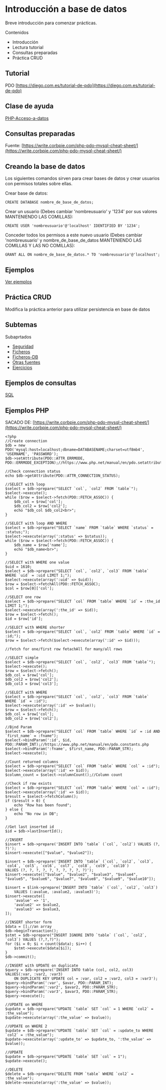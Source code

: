 # Introducción a base de datos

Breve introducción para comenzar prácticas.

Contenidos

- Introducción
- Lectura tutorial
- Consultas preparadas
- Práctica CRUD

## Tutorial

PDO
[https://diego.com.es/tutorial-de-pdo](https://diego.com.es/tutorial-de-pdo)

## Clase de ayuda

[PHP-Acceso-a-datos](https://github.com/JorgeDuenasLerin/PHP-Acceso-a-datos)

## Consultas preparadas

Fuente:
[https://write.corbpie.com/php-pdo-mysql-cheat-sheet/](https://write.corbpie.com/php-pdo-mysql-cheat-sheet/)


## Creando la base de datos

Los siguientes comandos sirven para crear bases de datos y crear usuarios con permisos totales sobre ellas.

Crear base de datos:
```
CREATE DATABASE nombre_de_base_de_datos;
```

Crear un usuario (Debes cambiar 'nombreusuario' y '1234' por sus valores MANTENIENDO LAS COMILLAS):
```
CREATE USER 'nombreusuario'@'localhost' IDENTIFIED BY '1234';
```

Conceder todos los permisos a este nuevo usuario (Debes cambiar 'nombreusuario' y nombre_de_base_de_datos MANTENIENDO LAS COMILLAS Y LAS NO COMILLAS):
```
GRANT ALL ON nombre_de_base_de_datos.* TO 'nombreusuario'@'localhost';           
```

## Ejemplos

[Ver ejemplos](01-ejemplo/)

## Práctica CRUD

Modifica la práctica anterior para utilizar persistencia en base de datos

## Subtemas

Subaprtados
- [Seguridad](04-seguridad/)
- [Ficheros](05-ficheros/)
- [Ficheros-DB](06-ficheros-db/)
- [Otras fuentes](07-otrafuentes/)
- [Ejercicios]()


## Ejemplos de consultas

[SQL](https://www.sqltutorial.org/sql-cheat-sheet/)

## Ejemplos PHP

SACADO DE: [https://write.corbpie.com/php-pdo-mysql-cheat-sheet/](https://write.corbpie.com/php-pdo-mysql-cheat-sheet/)


```
<?php
//Create connection
$db = new PDO('mysql:host=localhost;dbname=DATABASENAME;charset=utf8mb4', 'USERNAME', 'PASSWORD');
$db->setAttribute(PDO::ATTR_ERRMODE, PDO::ERRMODE_EXCEPTION);//https://www.php.net/manual/en/pdo.setattribute.php

//Check connection status
echo $db->getAttribute(PDO::ATTR_CONNECTION_STATUS);

//SELECT with loop
$select = $db->prepare("SELECT `col`, `col2` FROM `table`");
$select->execute();
while ($row = $select->fetch(PDO::FETCH_ASSOC)) {
    $db_col = $row['col'];
    $db_col2 = $row['col2'];
    echo "$db_col $db_col2<br>";
}

//SELECT with loop AND WHERE
$select = $db->prepare("SELECT `name` FROM `table` WHERE `status` = :status;");
$select->execute(array(':status' => $status));
while ($row = $select->fetch(PDO::FETCH_ASSOC)) {
    $db_name = $row['name'];
    echo "$db_name<br>";
}

//SELECT with WHERE one value
$uid = 1610;
$select = $db->prepare("SELECT `col`, `col2`, `col3` FROM `table` WHERE `uid` = :uid LIMIT 1;");
$select->execute(array(':uid' => $uid));
$row = $select->fetchAll(PDO::FETCH_ASSOC);
$col = $row[0]['col'];

//SELECT one row
$select = $db->prepare("SELECT `col` FROM `table` WHERE `id` = :the_id LIMIT 1;"); 
$select->execute(array(':the_id' => $id)); 
$row = $select->fetch();
$id = $row['id'];

//SELECT with WHERE shorter
$select = $db->prepare("SELECT `col`, `col2` FROM `table` WHERE `id` = :id;");
$row = $select->fetch($select->execute(array(':id' => $id)));

//fetch for one/first row fetachAll for many/all rows

//SELECT simple
$select = $db->prepare("SELECT `col`, `col2`, `col3` FROM `table`");
$select->execute();
$row = $select->fetch();
$db_col = $row['col'];
$db_col2 = $row['col2'];
$db_col3 = $row['col3'];

//SELECT with WHERE
$select = $db->prepare("SELECT `col`, `col2`, `col3` FROM `table` WHERE `id` = :id");
$select->execute(array(':id' => $value));
$row = $select->fetch();
$db_col = $row['col'];
$db_col2 = $row['col2'];

//Bind Param
$select = $db->prepare("SELECT `col` FROM `table` WHERE `id` = :id AND `first_name` = :fname");
$select->bindParam(':id', $id, PDO::PARAM_INT);//https://www.php.net/manual/en/pdo.constants.php
$select->bindParam(':fname', $first_name, PDO::PARAM_STR);
$select->execute();

//Count returned columns
$select = $db->prepare("SELECT `col` FROM `table` WHERE `col` = :id");
$select->execute(array(':id' => $id));
$column_count = $select->columnCount();//Column count

//Check if row exists
$select = $db->prepare("SELECT `col` FROM `table` WHERE `col` = :id");
$select->execute(array(':id' => $id));
$result = $select->fetchColumn();
if ($result > 0) {
    echo "Row has been found";
} else {
    echo "No row in DB";
}

//Get last inserted id
$id = $db->lastInsertId();

//INSERT
$insert = $db->prepare('INSERT INTO `table` (`col`, `col2`) VALUES (?, ?)');
$insert->execute(["$value", "$value2"]);

$insert = $db->prepare('INSERT INTO `table` (`col`, `col2`, `col3`, `col4`, `col5`, `col6`, `col7`, `col8`, `col9`, `col10`) 
VALUES (?, ?, ?, ?, ?, ?, ?, ?, ?, ?)');
$insert->execute(["$value", "$value2", "$value3", "$value4", "$value5", "$value6", "$value7", "$value8", "$value9", "$value10"]);

$insert = $link->prepare('INSERT INTO `table` (`col`, `col2`, `col3`)
    VALUES (:avalue, :avalue2, :avalue3)');
$insert->execute([
    'avalue' => '1',
    'avalue2' => $value2,
    'avalue3' => $value3,
]);

//INSERT shorter form
$data = [];//an array
$db->beginTransaction();
$stmt = $db->prepare("INSERT IGNORE INTO `table` (`col`, `col2`, `col3`) VALUES (?,?,?)");
for ($i = 0; $i < count($data); $i++) {
    $stmt->execute($data[$i]);
}
$db->commit();

//INSERT with UPDATE on duplicate
$query = $db->prepare('INSERT INTO table (col, col2, col3) VALUES(:var, :var2, :var3)
    ON DUPLICATE KEY UPDATE col = :var, col2 = :var2, col3 = :var3');
$query->bindParam(':var', $avar, PDO::PARAM_INT);
$query->bindParam(':var2', $avar2, PDO::PARAM_STR);
$query->bindParam(':var3', $avar3, PDO::PARAM_STR);
$query->execute();

//UPDATE on WHERE
$update = $db->prepare("UPDATE `table` SET `col` = 1 WHERE `col2` = :the_value");
$update->execute(array(':the_value' => $value));

//UPDATE on WHERE 2
$update = $db->prepare("UPDATE `table` SET `col` = :update_to WHERE `col2` = :the_value");
$update->execute(array(':update_to' => $update_to, ':the_value' => $value));

//UPDATE
$update = $db->prepare("UPDATE `table` SET `col` = 1");
$update->execute();

//DELETE
$delete = $db->prepare("DELETE FROM `table` WHERE `col2` = :the_value");
$delete->execute(array(':the_value' => $value));
```
